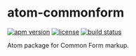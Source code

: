 atom-commonform
===============

[![apm version](https://img.shields.io/apm/v/commonform.svg)](https://atom.io/package/commonform)
[![license](https://img.shields.io/badge/license-Apache--2.0-303284.svg)](http://www.apache.org/licenses/LICENSE-2.0)
[![build status](https://img.shields.io/travis/commonform/atom-commonform.svg)](http://travis-ci.org/commonform/atom-commonform)

Atom package for Common Form markup.
